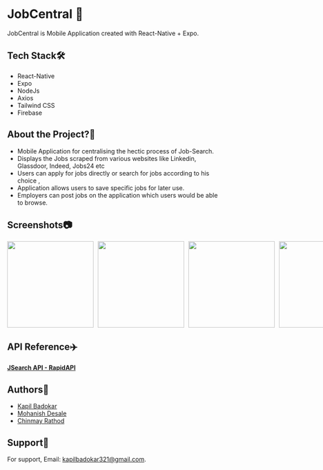 # JobCentral 🏢

JobCentral is Mobile Application created with React-Native + Expo.
## Tech Stack🛠️

- React-Native
- Expo
- NodeJs
- Axios
- Tailwind CSS
- Firebase

## About the Project?🔋

- Mobile Application for centralising the hectic process of Job-Search. 
- Displays the Jobs scraped from various websites like Linkedin, Glassdoor, Indeed, Jobs24 etc
- Users can apply for jobs directly or search for jobs according to his choice , 
- Application allows users to save specific jobs for later use.
- Employers can post jobs on the application which users would be able to browse. 




## Screenshots📷

<p style="display: flex;">
    <img src="https://github.com/Mohanish-25/JobSeeker_ReactNative/assets/84692375/07b5f892-4fd2-414c-a942-8ca91e46fd1b" width="200" style="margin-right: 10px;">
    <img src="https://github.com/Mohanish-25/JobSeeker_ReactNative/assets/84692375/0fb42ac0-66fa-4974-b950-59e00d4b9388" width="200" style="margin-right: 10px;">
    <img src="https://github.com/Mohanish-25/JobSeeker_ReactNative/assets/84692375/d329bd1f-07fa-437a-813f-1bade99e6a59" width="200" style="margin-right: 10px;">
    <img src="https://github.com/Mohanish-25/JobSeeker_ReactNative/assets/84692375/0712b6d1-0067-4fd9-868b-13b6fdc334a1" width="200" style="margin-right: 10px;">
</p>




## API Reference✈️

####  <a href="https://rapidapi.com/letscrape-6bRBa3QguO5/api/jsearch/">  JSearch API - RapidAPI  </a>






## Authors👥

- [Kapil Badokar](https://www.linkedin.com/in/kapil-badokar/)
- [Mohanish Desale](https://www.linkedin.com/in/mohanish-desale/)
- [Chinmay Rathod](https://www.linkedin.com/in/chinmayy19/)




## Support💬

For support, Email:  kapilbadokar321@gmail.com.
